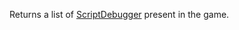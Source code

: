 Returns a list of [ScriptDebugger](https://developer.roblox.com/en-us/api-reference/class/ScriptDebugger) present in the game.